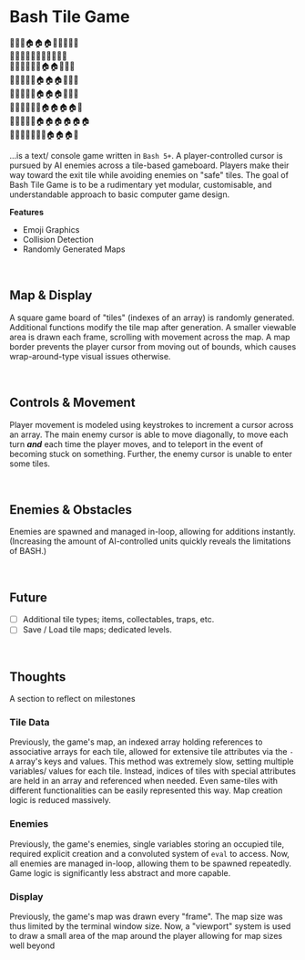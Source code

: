 # Bash Tile Game

🌲🌲🌲🏠🏠🏠🌲🌲🌲🌲🌲<br>
🌲🌲🌲🌲🌲🌲🌲🌲🌲🌲🌲<br>
🌲🌳🌲🌲🌲🏃🏠🏠🌲🌳🌲<br>
🌲🌲🌲🌲🌲🏠🏠🏠🌲🌲🌳<br>
🌲🌲🌲🌲🔪🏠🏠🏠🌲🌲🌲<br>
🌳🌲🌲🌲🌲🚪🏠🏠🏠🏠🌲<br>
🌲🌲🌳🌳🌲🏠🏠🏠🏠🏠🏠<br>
🌾🌳🌲🐺🌲🌲🌳🏠🏠🏠🚪<br>

...is a text/ console game written in `Bash 5+`. A player-controlled cursor is pursued by AI enemies across a tile-based gameboard. Players make their way toward the exit tile while avoiding enemies on "safe" tiles. The goal of Bash Tile Game is to be a rudimentary yet modular, customisable, and understandable approach to basic computer game design.

**Features**
* Emoji Graphics
* Collision Detection
* Randomly Generated Maps

<br>

## Map & Display

A square game board of "tiles" (indexes of an array) is randomly generated. Additional functions modify the tile map after generation. A smaller viewable area is drawn each frame, scrolling with movement across the map. A map border prevents the player cursor from moving out of bounds, which causes wrap-around-type visual issues otherwise.

<br>
  
## Controls & Movement

Player movement is modeled using keystrokes to increment a cursor across an array. The main enemy cursor is able to move diagonally, to move each turn **_and_** each time the player moves, and to teleport in the event of becoming stuck on something. Further, the enemy cursor is unable to enter some tiles.

<br>

## Enemies & Obstacles

Enemies are spawned and managed in-loop, allowing for additions instantly. (Increasing the amount of AI-controlled units quickly reveals the limitations of BASH.)

<br>

## Future

- [ ] Additional tile types; items, collectables, traps, etc.
- [ ] Save / Load tile maps; dedicated levels.

<br>

## Thoughts
A section to reflect on milestones

### Tile Data
Previously, the game's map, an indexed array holding references to associative arrays for each tile, allowed for extensive tile attributes via the `-A` array's keys and values. This method was extremely slow, setting multiple variables/ values for each tile. Instead, indices of tiles with special attributes are held in an array and referenced when needed. Even same-tiles with different functionalities can be easily represented this way. Map creation logic is reduced massively.

### Enemies
Previously, the game's enemies, single variables storing an occupied tile, required explicit creation and a convoluted system of `eval` to access. Now, all enemies are managed in-loop, allowing them to be spawned repeatedly. Game logic is significantly less abstract and more capable.

### Display
Previously, the game's map was drawn every "frame". The map size was thus limited by the terminal window size. Now, a "viewport" system is used to draw a small area of the map around the player allowing for map sizes well beyond 
